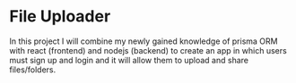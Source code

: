 # File Uploader
In this project I will combine my newly gained knowledge of prisma ORM with react (frontend) and nodejs (backend) to create an app in which users must sign up and login and it will allow them to upload and share files/folders.